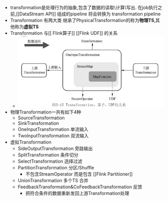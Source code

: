 - transformation是处理行为的抽象,包含了数据的读取\计算\写出. 在job执行之前,[[DataStream API]] 组成的pipeline 将会转换为 transformation pipeline
- Transformation 有两大类 继承了PhysicalTransformation的称为**物理TS**,其他称为**虚拟TS**
- Transformation 与[[ Flink算子]] [[Flink UDF]] 的关系
	- ![image.png](../assets/image_1654763384213_0.png)
- 物理Transformation一共有如下4种
	- SourceTransformation
	- SinkTransformation
	- OneInputTransformation 单流输入
	- TwoInputTransformation 双流输入
- 虚拟Transformation
	- SideOutputTransformation 旁路输出
	- SplitTransformation 条件切分
	- SelectTransformation 选择过滤
	- PartitionTransformation 分区/Shuffle
		- 不包含StreamOperator 而是包含 [[Flink Partitioner]]
	- UnionTransformation 多个TS 合并
	- FeedbackTransformation&CoFeedbackTransformation 反馈
		- 把符合条件的数据重新发回上游Transformation处理